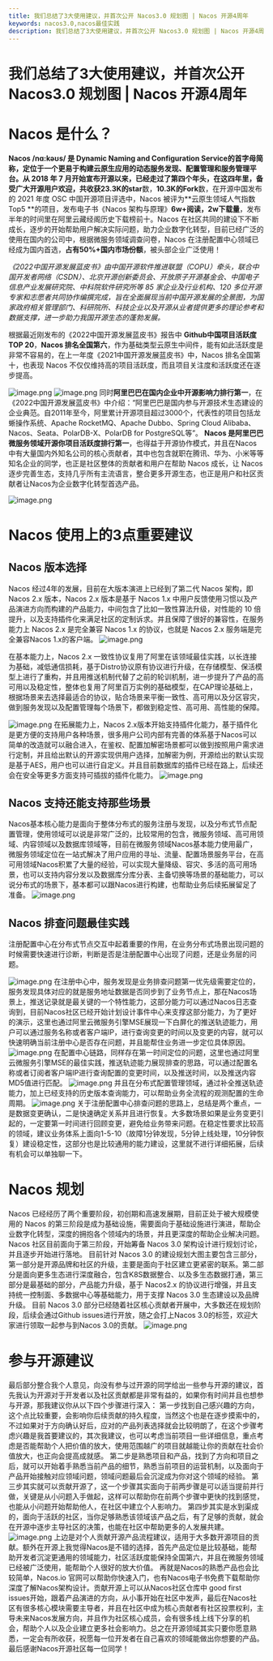 ```yaml
---
title: 我们总结了3大使用建议，并首次公开 Nacos3.0 规划图 | Nacos 开源4周年
keywords: nacos3.0,nacos最佳实践
description: 我们总结了3大使用建议，并首次公开 Nacos3.0 规划图 | Nacos 开源4周年
---
```


# 我们总结了3大使用建议，并首次公开 Nacos3.0 规划图 | Nacos 开源4周年
# Nacos 是什么？
**Nacos **/nɑ:kəʊs/ 是 Dynamic **Na**ming and **Co**nfiguration **S**ervice的首字母简称，定位于一个更易于构建云原生应用的动态服务发现、配置管理和服务管理平台。从 2018 年 7 月开始宣布开源以来，已经走过了第四个年头，在这四年里，备受广大开源用户欢迎，共收获**23.3K的star**数，**10.3K的Fork**数，在开源中国发布的 2021 年度 OSC 中国开源项目评选中，Nacos 被评为**云原生领域人气指数 Top5 **的项目，发布电子书《Nacos 架构与原理》**6w+阅读，2w下载量**，发布半年的时间里在阿里云藏经阁历史下载榜前十。Nacos 在社区共同的建设下不断成长，逐步的开始帮助用户解决实际问题，助力企业数字化转型，目前已经广泛的使用在国内的公司中，根据微服务领域调查问卷，Nacos 在注册配置中心领域已经成为国内首选，**占有50%+国内市场份额**，被头部企业广泛使用！

_《2022中国开源发展蓝皮书》由中国开源软件推进联盟（COPU）牵头，联合中国开发者网络（CSDN）、北京开源创新委员会、开放原子开源基金会、中国电子信息产业发展研究院、中科院软件研究所等 85 家企业及行业机构、120 多位开源专家和志愿者共同协作编撰完成，旨在全面展现当前中国开源发展的全景图，为国家政府相关管理部门、科研院所、科技企业以及开源从业者提供更多的理论参考和数据支撑，进一步助力我国开源生态的蓬勃发展。_

根据最近刚发布的《2022中国开源发展蓝皮书》报告中 **Github中国项目活跃度TOP 20**，**Nacos 排名全国第六**，作为基础类型云原生中间件，能有如此活跃度是非常不容易的，在上一年度《2021中国开源发展蓝皮书》中，Nacos 排名全国第十，也表现 Nacos 不仅仅维持高的项目活跃度，而且项目关注度和活跃度还在逐步提高。

![image.png](https://cdn.nlark.com/yuque/0/2022/png/1841635/1660128326734-77c2a094-ec94-4af1-a75b-a0a53fdc6ec4.png#clientId=ueb02e93b-f556-4&crop=0&crop=0&crop=1&crop=1&from=paste&height=535&id=u47f643c7&margin=%5Bobject%20Object%5D&name=image.png&originHeight=1178&originWidth=1518&originalType=binary&ratio=1&rotation=0&showTitle=false&size=236968&status=done&style=none&taskId=u4d6df18d-be84-4d38-93f2-2a962f874c9&title=&width=689.999985044653)
![image.png](https://cdn.nlark.com/yuque/0/2022/png/1841635/1660128326737-122b53b1-ccb8-44f2-b065-30f17f8ef7d3.png#clientId=ueb02e93b-f556-4&crop=0&crop=0&crop=1&crop=1&from=paste&height=300&id=ueacbdce0&margin=%5Bobject%20Object%5D&name=image.png&originHeight=660&originWidth=1506&originalType=binary&ratio=1&rotation=0&showTitle=false&size=137871&status=done&style=none&taskId=u7d71e0c9-9383-4cbf-961a-10e20121db0&title=&width=684.5454397083317)
同时**阿里巴巴在国内企业中开源影响力排行第一**，在《2022中国开源发展蓝皮书》中介绍：“阿里巴巴是国内参与开源技术生态建设的企业典范。自2011年至今，阿里累计开源项目超过3000个，代表性的项目包括龙蜥操作系统、Apache RocketMQ、Apache Dubbo、Spring Cloud Alibaba、 Nacos、Seata、PolarDB-X、PolarDB for PostgreSQL等”。
**Nacos 是阿里巴巴微服务领域开源你项目活跃度排行第一**，也得益于开源协作模式，并且在Nacos中有大量国内外知名公司的核心贡献者，其中也包含就职在腾讯、华为、小米等等知名企业的同学，也正是社区整体的贡献者和用户在帮助 Nacos 成长，让 Nacos 逐步完善生态，支持几乎所有主流语言，整合更多开源生态，也正是用户和社区贡献者让Nacos为企业数字化转型首选产品。

![image.png](https://cdn.nlark.com/yuque/0/2022/png/1841635/1660128326897-7ed32372-ee24-49b3-9d04-0dc212286f15.png#clientId=ueb02e93b-f556-4&crop=0&crop=0&crop=1&crop=1&from=paste&height=502&id=ubd55857f&margin=%5Bobject%20Object%5D&name=image.png&originHeight=1104&originWidth=2408&originalType=binary&ratio=1&rotation=0&showTitle=false&size=1103472&status=done&style=none&taskId=u311192a3-cae9-43e6-825c-b7e317f32f8&title=&width=1094.5454308218211)

# Nacos 使用上的3点重要建议
## Nacos 版本选择
Nacos 经过4年的发展，目前在大版本演进上已经到了第二代 Nacos 架构，即 Nacos 2.x 版本，Nacos 2.x 版本是基于 Nacos 1.x 中用户反馈使用习惯以及产品演进方向而构建的产品能力，中间包含了比如一致性算法升级，对性能的 10 倍提升，以及支持插件化来满足社区的定制诉求。并且保障了很好的兼容性，在服务能力上 Nacos 2.x 是完全兼容 Nacos 1.x 的协议，也就是 Nacos 2.x 服务端是完全兼容Nacos 1.x的客户端。
![image.png](https://cdn.nlark.com/yuque/0/2022/png/1841635/1660128326915-21ee9085-b47d-4126-a9e6-2b29642d3040.png#clientId=ueb02e93b-f556-4&crop=0&crop=0&crop=1&crop=1&from=paste&height=685&id=u1b918043&margin=%5Bobject%20Object%5D&name=image.png&originHeight=1506&originWidth=3510&originalType=binary&ratio=1&rotation=0&showTitle=false&size=653185&status=done&style=none&taskId=u3d05de1e-ca37-460e-b2c3-493ce845509&title=&width=1595.4545108740003)

在基本能力上，Nacos 2.x 一致性协议复用了阿里在该领域最佳实践，以长连接为基础，减低通信损耗，基于Distro协议原有协议进行升级，在存储模型、保活模型上进行了重构，并且用推送机制代替了之前的轮训机制，进一步提升了产品的高可用以及稳定性，整体也复用了阿里百万实例的基础模型，在CAP理论基础上，根据场景来去选择最适合的协议，贴合场景来平衡一致性、高可用以及分区容灾，做到服务发现以及配置管理每个场景下，都做到稳定性、高可用、高性能的保障。

![image.png](https://cdn.nlark.com/yuque/0/2022/png/1841635/1660128326737-0bcc637d-fb28-4d50-831d-0efe3bf2baa5.png#clientId=ueb02e93b-f556-4&crop=0&crop=0&crop=1&crop=1&from=paste&height=702&id=uc4858e76&margin=%5Bobject%20Object%5D&name=image.png&originHeight=1544&originWidth=3414&originalType=binary&ratio=1&rotation=0&showTitle=false&size=1949611&status=done&style=none&taskId=u417b5c89-ea5d-4a63-a81b-e1830bae1ae&title=&width=1551.8181481834292)
在拓展能力上，Nacos 2.x版本开始支持插件化能力，基于插件化是更方便的支持用户各种场景，很多用户公司内部有完善的体系基于Nacos可以简单的改造就可以融合进入，在鉴权、配置加解密场景都可以做到按照用户需求进行定制，并且给出默认的开源实现供用户选择，加解密为例，开源给出的默认实现是基于AES，用户也可以进行自定义。并且目前数据库的插件已经在路上，后续还会在安全等更多方面支持可插拔的插件化能力。
![image.png](https://cdn.nlark.com/yuque/0/2022/png/1841635/1660128329396-ed838e7b-23b3-4641-8d83-339621f3e7f6.png#clientId=ueb02e93b-f556-4&crop=0&crop=0&crop=1&crop=1&from=paste&height=725&id=u49cc077c&margin=%5Bobject%20Object%5D&name=image.png&originHeight=1594&originWidth=3516&originalType=binary&ratio=1&rotation=0&showTitle=false&size=765234&status=done&style=none&taskId=uebe8a7d1-a137-49e9-a2c1-b43d15e84d1&title=&width=1598.181783542161)
## Nacos 支持还能支持那些场景
Nacos基本核心能力是面向于整体分布式的服务注册与发现，以及分布式节点配置管理，使用领域可以说是非常广泛的，比较常用的包含，微服务领域、高可用领域、内容领域以及数据库领域等，目前在微服务领域Nacos基本能力使用最广，微服务领域定位在一站式解决了用户应用的寻址、流量、配置场景服务平台，在高可用领域Nacos积累了大量的经验，可以实现大量降级、容灾、多活的高可用场景，也可以支持内容分发以及数据库分库分表、主备切换等场景的基础能力，可以说分布式的场景下，基本都可以跟Nacos进行构建，也帮助业务后续拓展留足了准备。
![image.png](https://cdn.nlark.com/yuque/0/2022/png/1841635/1660128329276-3018d13a-b48c-40c7-b849-91f8457b8150.png#clientId=ueb02e93b-f556-4&crop=0&crop=0&crop=1&crop=1&from=paste&height=635&id=ue5613a5e&margin=%5Bobject%20Object%5D&name=image.png&originHeight=1398&originWidth=3350&originalType=binary&ratio=1&rotation=0&showTitle=false&size=552128&status=done&style=none&taskId=u4e44c983-d5f2-46f0-b0c8-81aff9737c1&title=&width=1522.7272397230486)

## Nacos 排查问题最佳实践
注册配置中心在分布式节点交互中起着重要的作用，在业务分布式场景出现问题的时候需要快速进行诊断，判断是否是注册配置中心出现了问题，还是业务层的问题。

![image.png](https://cdn.nlark.com/yuque/0/2022/png/1841635/1660128330096-e0464b56-d248-4882-b6b0-7dfc97ef2d12.png#clientId=ueb02e93b-f556-4&crop=0&crop=0&crop=1&crop=1&from=paste&height=637&id=u044898a4&margin=%5Bobject%20Object%5D&name=image.png&originHeight=1402&originWidth=3288&originalType=binary&ratio=1&rotation=0&showTitle=false&size=586155&status=done&style=none&taskId=udfffd8de-9024-48b2-9632-d3892d254b3&title=&width=1494.545422152055)
在注册中心中，服务发现是业务排查问题第一优先级需要定位的，服务发现具体对应的就是服务地址数据是否同步到了业务节点上，那在Nacos场景上，推送记录就是最关键的一个特性能力，这部分能力可以通过Nacos日志查询到，目前Nacos社区已经开始计划设计事件中心来支撑这部分能力，为了更好的演示，这里也通过阿里云微服务引擎MSE展现一下白屏化的推送轨迹能力，用户可以通过服务名称或者客户端IP，进行查询变更的时间以及变更的内容，就可以快速明确当前注册中心是否存在问题，并且能帮住业务进一步定位具体原因。
![image.png](https://cdn.nlark.com/yuque/0/2022/png/1841635/1660128329802-c9b74139-1a26-4f5e-a87f-f7984eefd7dc.png#clientId=ueb02e93b-f556-4&crop=0&crop=0&crop=1&crop=1&from=paste&height=672&id=u2a11e04a&margin=%5Bobject%20Object%5D&name=image.png&originHeight=1478&originWidth=3444&originalType=binary&ratio=1&rotation=0&showTitle=false&size=1298759&status=done&style=none&taskId=uc0445f1b-5b12-4665-8ddb-3af553555a5&title=&width=1565.4545115242327)
在配置中心链路，同样存在第一时间定位的问题，这里也通过阿里云微服务引擎MSE的最佳实践，推送轨迹能力展现排查的思路，可以通过配置名称或者订阅者客户端IP进行查询配置的变更时间，以及推送时间，以及推送内容MD5值进行匹配。
![image.png](https://cdn.nlark.com/yuque/0/2022/png/1841635/1660128330232-5db3bdda-ff5d-4f33-81b8-f7380fda69f4.png#clientId=ueb02e93b-f556-4&crop=0&crop=0&crop=1&crop=1&from=paste&height=565&id=u66cb46ed&margin=%5Bobject%20Object%5D&name=image.png&originHeight=1244&originWidth=3442&originalType=binary&ratio=1&rotation=0&showTitle=false&size=898613&status=done&style=none&taskId=u238152f1-f7bb-4ff7-bd9c-6abf9fbf49d&title=&width=1564.5454206348459)
并且在分布式配置管理领域，通过补全推送轨迹能力，加上已经支持的历史版本查询能力，可以帮助业务全流程的观测配置的生命周期。
![image.png](https://cdn.nlark.com/yuque/0/2022/png/1841635/1660128330919-a9cd7ce7-71c6-4df5-b24d-e952787f31a8.png#clientId=ueb02e93b-f556-4&crop=0&crop=0&crop=1&crop=1&from=paste&height=148&id=ub13903d9&margin=%5Bobject%20Object%5D&name=image.png&originHeight=326&originWidth=3452&originalType=binary&ratio=1&rotation=0&showTitle=false&size=109098&status=done&style=none&taskId=ubf8f4f18-2f42-43bc-b309-8b3af2e9263&title=&width=1569.0908750817803)
关于注册配置中心排查问题的思路上，总结是两个重点，一是数据变更确认，二是快速确定关系并且进行恢复。大多数场景如果是业务变更引起的，一定要第一时间进行回顾变更，避免给业务带来问题。在稳定性要求比较高的领域，建议业务体系上面向1-5-10（故障1分钟发现，5分钟上线处理，10分钟恢复）建设稳定性，这部分也是比较通用的能力建设，这里就不进行详细拓展，后续有机会可以单独聊一下。
# Nacos 规划
Nacos 已经经历了两个重要阶段，初创期和高速发展期，目前正处于被大规模使用的 Nacos 的第三阶段是成为基础设施，需要面向于基础设施进行演进，帮助企业数字化转型，深度的拥抱各个领域内的场景，并且更深度的帮助企业解决问题。Nacos 社区目前面向于第三阶段，开始筹备 Nacos 3.0 架构设计进行规划讨论，并且逐步开始进行落地。
目前针对 Nacos 3.0 的建设规划大图主要包含三部分，第一部分是开源品牌和社区的升级，主要是面向于社区建立更紧密的联系。第二部分是面向更多生态进行深度融合，包含K8S数据整合、以及多生态数据打通，第三部分是最基础的部分，产品能力升级，基于 Nacos2.x 的协议进行增强，并且支持统一控制面、多数据中心等基础能力，用于支撑 Nacos 3.0 生态建设以及品牌升级。
目前 Nacos 3.0 部分已经随着社区核心贡献者开展中，大多数还在规划阶段，后续会通过Github issues进行开放，随之会打上Nacos 3.0的标签，欢迎大家进行领取一起参与到Nacos 3.0的贡献。
![image.png](https://cdn.nlark.com/yuque/0/2022/png/1841635/1660128331989-00a0bd06-65a9-45c9-9cbd-54f1c30a7f2b.png#clientId=ueb02e93b-f556-4&crop=0&crop=0&crop=1&crop=1&from=paste&height=713&id=ueaab6b3a&margin=%5Bobject%20Object%5D&name=image.png&originHeight=1568&originWidth=3260&originalType=binary&ratio=1&rotation=0&showTitle=false&size=541963&status=done&style=none&taskId=u8e3272fe-5488-46b2-8489-54c8fd9074a&title=&width=1481.8181497006383)
# 参与开源建议
最后部分整合我个人意见，向没有参与过开源的同学给出一些参与开源的建议，首先我认为开源对于开发者以及社区贡献都是非常有益的，如果你有时间并且也想参与开源，那我建议你从以下四个步骤进行深入：
第一步找到自己感兴趣的方向，这个点比较重要，会影响你后续贡献的持久程度，当然这个也是在逐步摸索中的，不过如果对于方向确认好后，应对的产品列表选择就会比较明朗了，在这个步骤考虑兴趣是我首要建议的，其次我建议，也可以考虑当前项目一些详细信息，重点考虑是否能帮助个人把价值的放大，使用范围越广的项目就越能让你的贡献在社会价值放大，也正向会提高成就感。
第二步是熟悉项目和产品，找到了方向和项目之后，就可以开始着手熟悉当前产品的细节，熟悉当前项目的运营机制，以及面向于产品开始接触对应领域问题，领域问题最后会沉淀成为你对这个领域的经验。
第三步其实就可以贡献开源了，这一个步骤其实面向于前两步骤是可以适当提前并行做，关键是从小问题入手做起，这样可以帮助你在前两个步骤中更快的找到感觉，也能从小问题开始帮助他人，在社区中建立个人影响力。
第四步其实是水到渠成的，面向于活跃的社区，当你足够熟悉该领域该产品之后，有了足够的贡献，就会在开源中逐步主导社区的决策，也能在社区中帮助更多的人发展共建。
![image.png](https://cdn.nlark.com/yuque/0/2022/png/1841635/1660128332043-0226d126-4ed8-4881-a36b-a9e3cffba02d.png#clientId=ueb02e93b-f556-4&crop=0&crop=0&crop=1&crop=1&from=paste&height=642&id=u502fa610&margin=%5Bobject%20Object%5D&name=image.png&originHeight=1412&originWidth=3312&originalType=binary&ratio=1&rotation=0&showTitle=false&size=588596&status=done&style=none&taskId=u2afc3cd2-dd40-4145-a6e4-cc1ec7289de&title=&width=1505.4545128246978)
上边是对个人贡献开源产品流程建议，适用于大多数开源项目的贡献。额外在开源上我觉得Nacos是不错的选择，首先产品定位是比较基础，能帮助开发者沉淀更通用的领域能力，社区活跃度能保持全国第六，并且在微服务领域已经被广泛使用，能帮助个人很好的放大价值。
再就是Nacos的熟悉产品也会比较简单，Nacos.io 官网可以帮助你快速入门，也有Nacos电子书免费下载帮助你深度了解Nacos架构设计。贡献开源上可以从Nacos社区仓库中 good first issues开始，跟着产品演进的方向，从小事开始在社区中发声，最后在Nacos社区有很多核心模块需要主导者，并且在社区中成为核心贡献者有社区投票权利，主导未来Nacos发展方向，并且作为社区核心成员，会有很多线上线下分享的机会，帮助个人以及企业建立更多社会影响力。总之在开源领域其实只要你愿意熟悉，一定会有所收获，祝愿每一位开发者在自己喜欢的领域能做出你想要的产品。最后感谢Nacos开源社区每一位同学！
